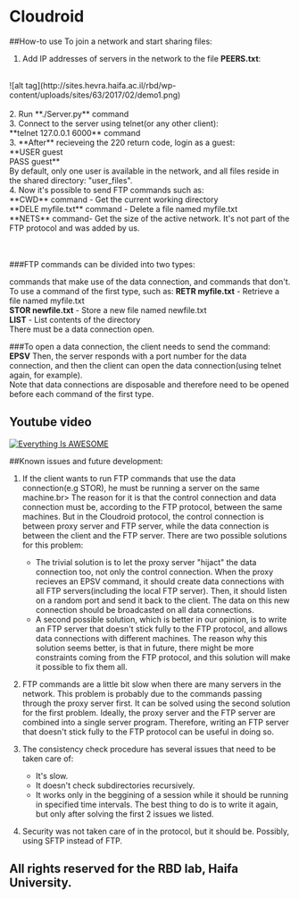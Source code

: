 Cloudroid
=========
##How-to use
To join a network and start sharing files:<br>
1. Add IP addresses of servers in the network to the file **PEERS.txt**: <br>
<br>
![alt tag](http://sites.hevra.haifa.ac.il/rbd/wp-content/uploads/sites/63/2017/02/demo1.png)
<br>
<br>
2. Run **./Server.py** command<br>
3. Connect to the server using telnet(or any other client):<br>
**telnet 127.0.0.1 6000** command <br>
3. **After** recieveing the 220 return code, login as a guest:<br>
  **USER guest <br>
  PASS guest**<br>
By default, only one user is available in the network, and all files reside in the shared directory: "user_files". <br>
4. Now it's possible to send FTP commands such as: <br>
**CWD** command - Get the current working directory <br>
**DELE myfile.txt** command - Delete a file named myfile.txt <br>
**NETS** command- Get the size of the active network. It's not part of the FTP protocol and was added by us. <br>
<br><br>

###FTP commands can be divided into two types: 

commands that make use of the data connection, and commands that don't.<br>
To use a command of the first type, such as:
**RETR myfile.txt** - Retrieve a file named myfile.txt <br>
**STOR newfile.txt** - Store a new file named newfile.txt <br>
**LIST** - List contents of the directory <br>
There must be a data connection open. <br>

###To open a data connection, the client needs to send the command:
**EPSV** Then, the server responds with a port number for the data connection, and then the client can open the data connection(using telnet again, for example).<br>
Note that data connections are disposable and therefore need to be opened before each command of the first type.<br>

## Youtube video
[![Everything Is AWESOME](http://www.interload.co.il/upload/7847117.png)](https://www.youtube.com/watch?v=VlxFEtmz39s)

##Known issues and future development:
1. If the client wants to run FTP commands that use the data connection(e.g STOR), he must be running a server on the same machine.br>
   The reason for it is that the control connection and data connection must be, according to the FTP protocol, between the same  machines. But in the Cloudroid protocol, the control connection is between proxy server and FTP server, while the data connection is between the client and the FTP server.
   There are two possible solutions for this problem:
   - The trivial solution is to let the proxy server "hijact" the data connection too, not only the control connection.
     When the proxy recieves an EPSV command, it should create data connections with all FTP servers(including the local FTP server). Then, it should listen on a random port and
     send it back to the client. The data on this new connection should be broadcasted on all data connections.
   - A second possible solution, which is better in our opinion, is to write an FTP server that doesn't stick fully to the FTP protocol, and allows data connections with different
     machines.
     The reason why this solution seems better, is that in future, there might be more constraints coming from the FTP protocol, and this solution will make it possible to fix them all.

2. FTP commands are a little bit slow when there are many servers in the network. This problem is probably due to the commands passing through the proxy server first.
   It can be solved using the second solution for the first problem. Ideally, the proxy server and the FTP server are combined into a single server program. Therefore, writing an FTP server
   that doesn't stick fully to the FTP protocol can be useful in doing so.
   
3. The consistency check procedure has several issues that need to be taken care of:
   - It's slow.
   - It doesn't check subdirectories recursively.
   - It works only in the beggining of a session while it should be running in specified time intervals.
   The best thing to do is to write it again, but only after solving the first 2 issues we listed.

4. Security was not taken care of in the protocol, but it should be. Possibly, using SFTP instead of FTP.


## All rights reserved for the RBD lab, Haifa University.
